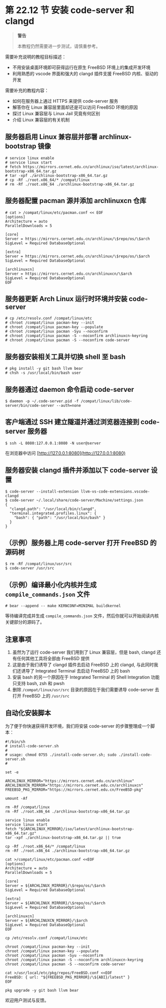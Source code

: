 # 第 22.12 节 安装 code-server 和 clangd

> **警告**
>
> 本教程仍然需要进一步测试，请慎重参考。

需要补充说明的教程目标描述：

- 不用安装桌面环境即可获得运行在原生 FreeBSD 环境上的集成开发环境
- 利用熟悉的 vscode 界面和强大的 clangd 插件支援 FreeBSD 内核、驱动的开发

需要补充的教程内容：

- 如何在服务器上通过 HTTPS 来提供 code-server 服务
- 解答你在 Linux 兼容层里面却还是可以访问 FreeBSD 环境的原因
- 探讨 Linux 兼容层与 Linux Jail 究竟有何区别
- 介绍 Linux 兼容层的有关机制

## 服务器启用 Linux 兼容层并部署 archlinux-bootstrap 镜像

```
# service linux enable
# service linux start
# fetch https://mirrors.cernet.edu.cn/archlinux/iso/latest/archlinux-bootstrap-x86_64.tar.gz
# tar -xpf ./archlinux-bootstrap-x86_64.tar.gz
# cp -Rf ./root.x86_64/* /compat/linux
# rm -Rf ./root.x86_64 ./archlinux-bootstrap-x86_64.tar.gz
```

## 服务器配置 pacman 源并添加 archlinuxcn 仓库

```
# cat > /compat/linux/etc/pacman.conf << EOF
[options]
Architecture = auto
ParallelDownloads = 5

[core]
Server = https://mirrors.cernet.edu.cn/archlinux/\$repo/os/\$arch
SigLevel = Required DatabaseOptional

[extra]
Server = https://mirrors.cernet.edu.cn/archlinux/\$repo/os/\$arch
SigLevel = Required DatabaseOptional

[archlinuxcn]
Server = https://mirrors.cernet.edu.cn/archlinuxcn/\$arch
SigLevel = Required DatabaseOptional
EOF
```

## 服务器更新 Arch Linux 运行时环境并安装 code-server

```
# cp /etc/resolv.conf /compat/linux/etc
# chroot /compat/linux pacman-key --init
# chroot /compat/linux pacman-key --populate
# chroot /compat/linux pacman -Syu --noconfirm
# chroot /compat/linux pacman -S --noconfirm archlinuxcn-keyring
# chroot /compat/linux pacman -S --noconfirm code-server
```

## 服务器安装相关工具并切换 shell 至 bash

```
# pkg install -y git bash llvm bear
# chsh -s /usr/local/bin/bash user
```

## 服务器通过 daemon 命令启动 code-server

```
$ daemon -p ~/.code-server.pid -f /compat/linux/lib/code-server/bin/code-server --auth=none
```

## 客户端通过 SSH 建立隧道并通过浏览器连接到 code-server 服务器

```
$ ssh -L 8080:127.0.0.1:8080 -N user@server
```

在浏览器中访问 [http://127.0.0.1:8080](http://127.0.0.1:8080)

## 服务器安装 clangd 插件并添加以下 code-server 设置

```
$ code-server --install-extension llvm-vs-code-extensions.vscode-clangd
$ code-server ~/.local/share/code-server/Machine/settings.json
{
  "clangd.path": "/usr/local/bin/clangd",
  "terminal.integrated.profiles.linux": {
    "bash": { "path": "/usr/local/bin/bash" }
  }
}
```

## （示例）服务器上用 code-server 打开 FreeBSD 的源码树

```
$ rm -Rf /compat/linux/usr/src
$ code-server /usr/src
```

## （示例）编译最小化内核并生成 `compile_commands.json` 文件

```
# bear --append -- make KERNCONF=MINIMAL buildkernel
```

等待编译完成并生成 `compile_commands.json` 文件，然后你就可以开始阅读内核关键部分的源码了。

## 注意事项

1. 虽然为了运行 code-server 我们用到了 Linux 兼容层，但是 bash, clangd 还有任何其他工具将全部由 FreeBSD 提供
2. 这是由于我们诱导了 clangd 插件去启动 FreeBSD 上的 clangd, 与此同时我们还诱导了 Integrated Terminal 去启动 FreeBSD 上的 bash
3. 安装 bash 的另一个原因在于 Integrated Terminal 的 Shell Integration 功能只支持 bash, zsh 和 pwsh
4. 删除 `/compat/linux/usr/src` 目录的原因在于我们需要诱导 code-server 去打开 FreeBSD 上的 `/usr/src`

## 自动化安装脚本

为了便于你快速获得开发环境，我们将安装 code-server 的步骤整理成一个脚本：

```
#!/bin/sh
# install-code-server.sh
#
# usage: chmod 0755 ./install-code-server.sh; sudo ./install-code-server.sh
#

set -e

ARCHLINUX_MIRROR="https://mirrors.cernet.edu.cn/archlinux"
ARCHLINUXCN_MIRROR="https://mirrors.cernet.edu.cn/archlinuxcn"
FREEBSD_PKG_MIRROR="https://mirrors.cernet.edu.cn/FreeBSD-pkg"

umount -Af

rm -Rf /compat/linux
rm -Rf ./root.x86_64 ./archlinux-bootstrap-x86_64.tar.gz

service linux enable
service linux start
fetch "${ARCHLINUX_MIRROR}/iso/latest/archlinux-bootstrap-x86_64.tar.gz"
tar -xpf ./archlinux-bootstrap-x86_64.tar.gz || true

cp -Rf ./root.x86_64/* /compat/linux
rm -Rf ./root.x86_64 ./archlinux-bootstrap-x86_64.tar.gz

cat >/compat/linux/etc/pacman.conf <<EOF
[options]
Architecture = auto
ParallelDownloads = 5

[core]
Server = ${ARCHLINUX_MIRROR}/\$repo/os/\$arch
SigLevel = Required DatabaseOptional

[extra]
Server = ${ARCHLINUX_MIRROR}/\$repo/os/\$arch
SigLevel = Required DatabaseOptional

[archlinuxcn]
Server = ${ARCHLINUXCN_MIRROR}/\$arch
SigLevel = Required DatabaseOptional
EOF

cp /etc/resolv.conf /compat/linux/etc

chroot /compat/linux pacman-key --init
chroot /compat/linux pacman-key --populate
chroot /compat/linux pacman -Syu --noconfirm
chroot /compat/linux pacman -S --noconfirm archlinuxcn-keyring
chroot /compat/linux pacman -S --noconfirm code-server

cat >/usr/local/etc/pkg/repos/FreeBSD.conf <<EOF
FreeBSD: { url: "${FREEBSD_PKG_MIRROR}/\${ABI}/latest" }
EOF

pkg upgrade -y git bash llvm bear
```

欢迎用户测试与反馈。
